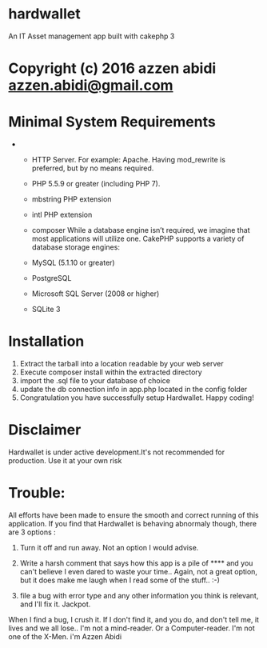 # hardwallet
An IT Asset management app built with cakephp 3
# Copyright (c) 2016 azzen abidi <azzen.abidi@gmail.com>


# Minimal System Requirements
-
    - HTTP Server. For example: Apache. Having mod_rewrite is preferred, but by no means required.
    - PHP 5.5.9 or greater (including PHP 7).
    - mbstring PHP extension
    - intl PHP extension
   -  composer
   While a database engine isn’t required, we imagine that most applications will utilize one. CakePHP supports a variety of database storage engines:

    - MySQL (5.1.10 or greater)
    - PostgreSQL
    - Microsoft SQL Server (2008 or higher)
    - SQLite 3



# Installation
1. Extract the tarball into a location readable by your web server
2. Execute composer install within the extracted directory
3. import the .sql file to your database of choice
4. update the db connection info in app.php located in the config folder  
6. Congratulation you have successfully setup Hardwallet. Happy coding!

# Disclaimer
Hardwallet is under active development.It's not recommended for production.
Use it at your own risk



# Trouble:

All efforts have been made to ensure the smooth and correct running of this application.
If you find that Hardwallet is behaving abnormaly though, there are 3 options :

1) Turn it off and run away. Not an option I would advise.

2) Write a harsh comment that says how this app is a pile of **** and you can't believe I
even dared to waste your time.. Again, not a great option, but it does make me laugh when I
read some of the stuff.. :-)

3) file a bug  with error type and any other
information you think is relevant, and I'll fix it. Jackpot.

When I find a bug, I crush it. If I don't find it, and you do, and don't tell me, it lives and we all
lose.. I'm not a mind-reader. Or a Computer-reader. I'm not one of the X-Men.
i'm Azzen Abidi

